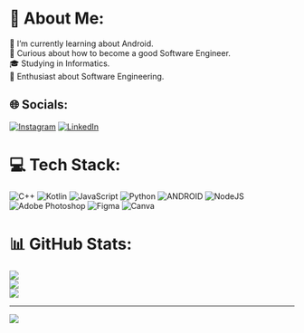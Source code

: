 # 💫 About Me:
🔭   I’m currently learning about Android.<br>🤔   Curious about how to become a good Software Engineer.<br>🎓   Studying in Informatics.<br>🌱   Enthusiast about Software Engineering.


## 🌐 Socials:
[![Instagram](https://img.shields.io/badge/Instagram-%23E4405F.svg?logo=Instagram&logoColor=white)](https://instagram.com/maulana.agss) [![LinkedIn](https://img.shields.io/badge/LinkedIn-%230077B5.svg?logo=linkedin&logoColor=white)](https://linkedin.com/in/maulana-agss140803) 

# 💻 Tech Stack:
![C++](https://img.shields.io/badge/c++-%2300599C.svg?style=flat&logo=c%2B%2B&logoColor=white) ![Kotlin](https://img.shields.io/badge/kotlin-%230095D5.svg?style=flat&logo=kotlin&logoColor=white) ![JavaScript](https://img.shields.io/badge/javascript-%23323330.svg?style=flat&logo=javascript&logoColor=%23F7DF1E) ![Python](https://img.shields.io/badge/python-3670A0?style=flat&logo=python&logoColor=ffdd54) ![ANDROID](https://img.shields.io/badge/android-%2320232a.svg?style=flat&logo=android&logoColor=%a4c639) ![NodeJS](https://img.shields.io/badge/node.js-6DA55F?style=flat&logo=node.js&logoColor=white) ![Adobe Photoshop](https://img.shields.io/badge/adobephotoshop-%2331A8FF.svg?style=flat&logo=adobephotoshop&logoColor=white) 	![Figma](https://img.shields.io/badge/figma-%23F24E1E.svg?style=flat&logo=figma&logoColor=white) ![Canva](https://img.shields.io/badge/Canva-%2300C4CC.svg?style=flat&logo=Canva&logoColor=white)
# 📊 GitHub Stats:
![](https://github-readme-stats.vercel.app/api?username=MaulanaASetiawan&theme=dark&hide_border=false&include_all_commits=false&count_private=false)<br/>
![](https://github-readme-streak-stats.herokuapp.com/?user=MaulanaASetiawan&theme=dark&hide_border=false)<br/>
![](https://github-readme-stats.vercel.app/api/top-langs/?username=MaulanaASetiawan&theme=dark&hide_border=false&include_all_commits=false&count_private=false&layout=compact)

---
[![](https://visitcount.itsvg.in/api?id=MaulanaASetiawan&icon=0&color=0)](https://visitcount.itsvg.in)

<!-- Proudly created with GPRM ( https://gprm.itsvg.in ) -->
